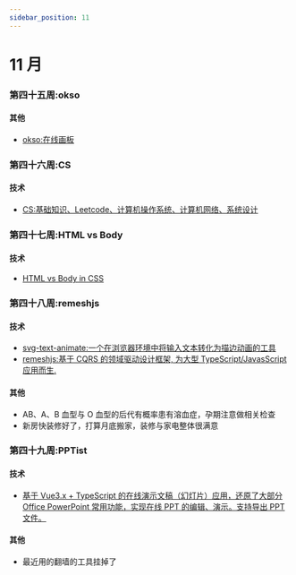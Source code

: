 ```yaml
---
sidebar_position: 11
---
```


# 11 月

### 第四十五周:okso

#### 其他

- [okso:在线画板](https://okso.app/)

### 第四十六周:CS

#### 技术

- [CS:基础知识、Leetcode、计算机操作系统、计算机网络、系统设计](https://github.com/CyC2018/CS-Notes)

### 第四十七周:HTML vs Body

#### 技术

- [HTML vs Body in CSS](https://css-tricks.com/html-vs-body-in-css/)

### 第四十八周:remeshjs

#### 技术

- [svg-text-animate:一个在浏览器环境中将输入文本转化为描边动画的工具](https://github.com/oubenruing/svg-text-animate)
- [remeshjs:基于 CQRS 的领域驱动设计框架, 为大型 TypeScript/JavasScript 应用而生.](https://github.com/remesh-js/remesh)

#### 其他

- AB、A、B 血型与 O 血型的后代有概率患有溶血症，孕期注意做相关检查
- 新房快装修好了，打算月底搬家，装修与家电整体很满意

### 第四十九周:PPTist

#### 技术

- [基于 Vue3.x + TypeScript 的在线演示文稿（幻灯片）应用，还原了大部分 Office PowerPoint 常用功能，实现在线 PPT 的编辑、演示。支持导出 PPT 文件。](https://github.com/pipipi-pikachu/PPTist)

#### 其他

- 最近用的翻墙的工具挂掉了
